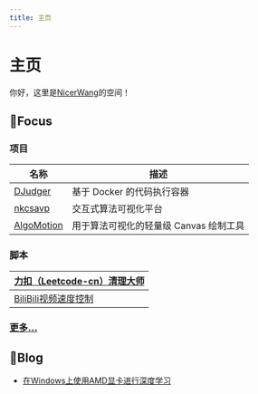 ```yaml
---
title: 主页
---
```


# 主页

你好，这里是[NicerWang](https://github.com/NicerWang)的空间！

## 🎯Focus

### 项目

| 名称                                                  | 描述                                   |
| ----------------------------------------------------- | -------------------------------------- |
| [DJudger](https://nicerwang.github.io/DJudger)        | 基于 Docker 的代码执行容器             |
| [nkcsavp](http://nkcsavp.github.io/)                  | 交互式算法可视化平台                   |
| [AlgoMotion](https://github.com/NicerWang/Algomotion) | 用于算法可视化的轻量级 Canvas 绘制工具 |

### 脚本

| [力扣（Leetcode-cn）清理大师](https://github.com/NicerWang/leetcode-cleaner) |
| ------------------------------------------------------------ |
| [BiliBili视频速度控制](https://github.com/NicerWang/Bili_Video_Speed_Controller) |

### [更多...](https://github.com/NicerWang?tab=repositories)

## 📜Blog

* [在Windows上使用AMD显卡进行深度学习](./article/deep_learning_with_amd_gpu_on_windows.md)
